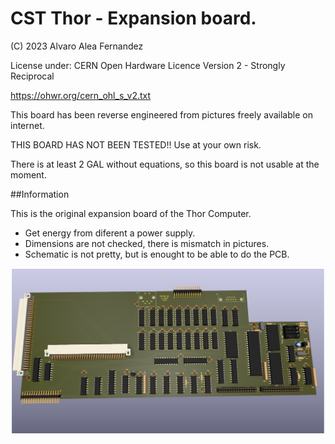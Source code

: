 # CST Thor - Expansion board.

(C) 2023 Alvaro Alea Fernandez

License under: CERN Open Hardware Licence Version 2 - Strongly Reciprocal

https://ohwr.org/cern_ohl_s_v2.txt

This board has been reverse engineered from pictures freely available on internet.

THIS BOARD HAS NOT BEEN TESTED!! Use at your own risk.

There is at least 2 GAL without equations, so this board is not usable at the moment.

##Information

This is the original expansion board of the Thor Computer.

* Get energy from diferent a power supply.
* Dimensions are not checked, there is mismatch in pictures.
* Schematic is not pretty, but is enought to be able to do the PCB.

![My image](Thor_20_expansion.png)
